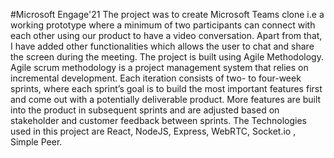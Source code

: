#Microsoft Engage'21
The project was to create Microsoft Teams clone i.e a working prototype where a minimum of two participants can 
connect with each other using our product to have a video conversation. 
Apart from that, I have added other functionalities which allows the user to chat and share the screen during the meeting.
The project is built using Agile Methodology. 
Agile scrum methodology is a project management system that relies on incremental development. 
Each iteration consists of two- to four-week sprints, where each sprint’s goal is to build the most important features first and come out with a potentially deliverable product. 
More features are built into the product in subsequent sprints and are adjusted based on stakeholder and customer feedback between sprints.
The Technologies used in this project are React, NodeJS, Express, WebRTC, Socket.io , Simple Peer. 

